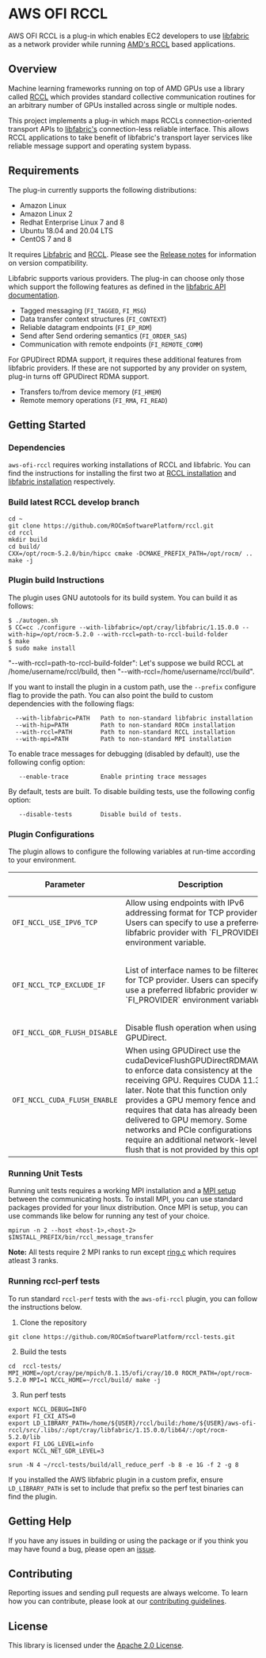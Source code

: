 # AWS OFI RCCL

AWS OFI RCCL is a plug-in which enables EC2 developers to use
[libfabric](https://github.com/ofiwg/libfabric) as a network provider while
running [AMD's RCCL](https://github.com/ROCmSoftwarePlatform/rccl) based applications.

## Overview

Machine learning frameworks running on top of AMD GPUs use a library called
[RCCL](https://github.com/ROCmSoftwarePlatform/rccl) which provides standard collective
communication routines for an arbitrary number of GPUs installed across single
or multiple nodes.

This project implements a plug-in which maps RCCLs connection-oriented
transport APIs to [libfabric's](https://ofiwg.github.io/libfabric/)
connection-less reliable interface. This allows RCCL applications to take
benefit of libfabric's transport layer services like reliable message support
and operating system bypass.

## Requirements

The plug-in currently supports the following distributions:
* Amazon Linux
* Amazon Linux 2
* Redhat Enterprise Linux 7 and 8
* Ubuntu 18.04 and 20.04 LTS
* CentOS 7 and 8

It requires [Libfabric](http://github.com/ofiwg/libfabric/)
and [RCCL](http://github.com/https://github.com/ROCmSoftwarePlatform/rccl).  Please see the
[Release notes](http://github.com/aws/aws-ofi-rccl/releases) for
information on version compatibility.

Libfabric supports various providers. The plug-in can choose only those which
support the following features as defined in the
[libfabric API documentation](https://github.com/ofiwg/libfabric/tree/master/man/).

* Tagged messaging (`FI_TAGGED`, `FI_MSG`)
* Data transfer context structures (`FI_CONTEXT`)
* Reliable datagram endpoints (`FI_EP_RDM`)
* Send after Send ordering semantics (`FI_ORDER_SAS`)
* Communication with remote endpoints (`FI_REMOTE_COMM`)

For GPUDirect RDMA support, it requires these additional features from libfabric
providers. If these are not supported by any provider on system, plug-in turns off
GPUDirect RDMA support.

* Transfers to/from device memory (`FI_HMEM`)
* Remote memory operations (`FI_RMA`, `FI_READ`)

## Getting Started

### Dependencies

`aws-ofi-rccl` requires working installations of RCCL and libfabric. You can
find the instructions for installing the first two at
[RCCL installation](https://github.com/ROCmSoftwarePlatform/rccl) and
[libfabric installation](https://github.com/ofiwg/libfabric) respectively.

### Build latest RCCL develop branch
```
cd ~
git clone https://github.com/ROCmSoftwarePlatform/rccl.git
cd rccl
mkdir build
cd build/
CXX=/opt/rocm-5.2.0/bin/hipcc cmake -DCMAKE_PREFIX_PATH=/opt/rocm/ ..
make -j
```
### Plugin build Instructions

The plugin uses GNU autotools for its build system. You can build it as follows:

```
$ ./autogen.sh
$ CC=cc ./configure --with-libfabric=/opt/cray/libfabric/1.15.0.0 --with-hip=/opt/rocm-5.2.0 --with-rccl=path-to-rccl-build-folder
$ make
$ sudo make install
```

"--with-rccl=path-to-rccl-build-folder": Let's suppose we build RCCL at /home/username/rccl/build,
then "--with-rccl=/home/username/rccl/build".

If you want to install the plugin in a custom path, use the `--prefix`
configure flag to provide the path. You can also point the build to custom
dependencies with the following flags:

```
  --with-libfabric=PATH   Path to non-standard libfabric installation
  --with-hip=PATH         Path to non-standard ROCm installation
  --with-rccl=PATH        Path to non-standard RCCL installation
  --with-mpi=PATH         Path to non-standard MPI installation
```

To enable trace messages for debugging (disabled by default), use the
following config option:

```
   --enable-trace         Enable printing trace messages
```

By default, tests are built.  To disable building tests, use the following
config option:

```
   --disable-tests        Disable build of tests.
```

### Plugin Configurations

The plugin allows to configure the following variables at run-time according to your environment.

<table>
   <thead>
      <th>Parameter</th>
      <th>Description</th>
      <th>Type</th>
      <th>Accepted Value</th>
   </thead>
   <tr>
      <td><code>OFI_NCCL_USE_IPV6_TCP</code></td>
      <td>Allow using endpoints with IPv6 addressing format for TCP provider. Users can specify to use a preferred libfabric provider with `FI_PROVIDER` environment variable.</td>
      <td>Boolean</td>
      <td>0/1 (Default: 0)</td>
   </tr>
   <tr>
      <td><code>OFI_NCCL_TCP_EXCLUDE_IF</code></td>
      <td>List of interface names to be filtered out for TCP provider. Users can specify to use a preferred libfabric provider with `FI_PROVIDER` environment variable.</td>
      <td>String</td>
      <td>Comma-separated list of interface names (Default: "lo,docker0")</td>
   </tr>
   <tr>
      <td><code>OFI_NCCL_GDR_FLUSH_DISABLE</code></td>
      <td>Disable flush operation when using GPUDirect.</td>
      <td>Boolean</td>
      <td>0/1 (Default: 1)</td>
   </tr>
   <tr>
      <td><code>OFI_NCCL_CUDA_FLUSH_ENABLE</code></td>
      <td>When using GPUDirect use the cudaDeviceFlushGPUDirectRDMAWrites to
      enforce data consistency at the receiving GPU. Requires CUDA 11.3 or
      later. Note that this function only provides a GPU memory fence and
      requires that data has already been delivered to GPU memory. Some
      networks and PCIe configurations require an additional network-level
      flush that is not provided by this option.</td>
      <td>Boolean</td>
      <td>0/1 (Default: 0)</td>
   </tr>
</table>


### Running Unit Tests

Running unit tests requires a working MPI installation and a
[MPI setup](https://www.open-mpi.org/faq/?category=running) between the
communicating hosts.  To install MPI, you can use standard packages provided
for your linux distribution. Once MPI is setup, you can use commands like below
for running any test of your choice.

```
mpirun -n 2 --host <host-1>,<host-2> $INSTALL_PREFIX/bin/rccl_message_transfer
```

**Note:** All tests require 2 MPI ranks to run except [ring.c](tests/ring.c)
which requires atleast 3 ranks.


### Running rccl-perf tests

To run standard `rccl-perf` tests with the `aws-ofi-rccl` plugin, you can
follow the instructions below.

1. Clone the repository
```
git clone https://github.com/ROCmSoftwarePlatform/rccl-tests.git
```

2. Build the tests
```
cd  rccl-tests/
MPI_HOME=/opt/cray/pe/mpich/8.1.15/ofi/cray/10.0 ROCM_PATH=/opt/rocm-5.2.0 MPI=1 NCCL_HOME=~/rccl/build/ make -j
```

3. Run perf tests
```
export NCCL_DEBUG=INFO
export FI_CXI_ATS=0
export LD_LIBRARY_PATH=/home/${USER}/rccl/build:/home/${USER}/aws-ofi-rccl/src/.libs/:/opt/cray/libfabric/1.15.0.0/lib64/:/opt/rocm-5.2.0/lib
export FI_LOG_LEVEL=info
export NCCL_NET_GDR_LEVEL=3

srun -N 4 ~/rccl-tests/build/all_reduce_perf -b 8 -e 1G -f 2 -g 8
```

If you installed the AWS libfabric plugin in a custom prefix, ensure
`LD_LIBRARY_PATH` is set to include that prefix so the perf test binaries can
find the plugin.

## Getting Help

If you have any issues in building or using the package or if you think you may
have found a bug, please open an
[issue](https://github.com/ROCmSoftwarePlatform/aws-ofi-rccl/issues).

## Contributing

Reporting issues and sending pull requests are always welcome. To learn how you
can contribute, please look at our
[contributing guidelines](CONTRIBUTING.md#contributing-guidelines).

## License

This library is licensed under the [Apache 2.0 License](LICENSE).
